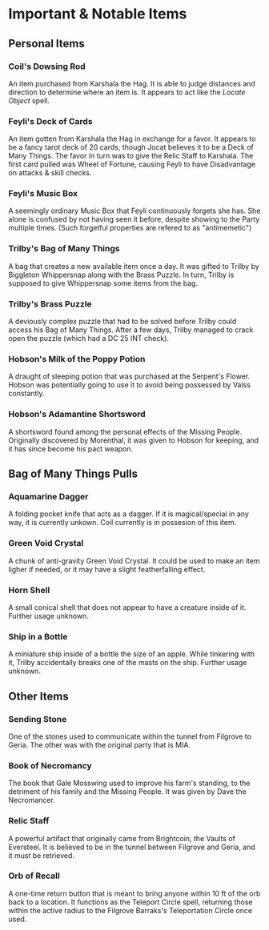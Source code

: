 # Important & Notable Items

## Personal Items

### Coil's Dowsing Rod

An item purchased from Karshala the Hag. It is able to judge distances and direction to determine where an item is. It appears to act like the *Locate Object* spell.

### Feyli's Deck of Cards

An item gotten from Karshala the Hag in exchange for a favor. It appears to be a fancy tarot deck of 20 cards, though Jocat believes it to be a Deck of Many Things. The favor in turn was to give the Relic Staff to Karshala. The first card pulled was Wheel of Fortune, causing Feyli to have Disadvantage on attacks & skill checks.

### Feyli's Music Box

A seemingly ordinary Music Box that Feyli continuously forgets she has. She alone is confused by not having seen it before, despite showing to the Party multiple times. (Such forgetful properties are refered to as "antimemetic")

### Trilby's Bag of Many Things

A bag that creates a new available item once a day. It was gifted to Trilby by Biggleton Whippersnap along with the Brass Puzzle. In turn, Trilby is supposed to give Whippersnap some items from the bag.

### Trilby's Brass Puzzle

A deviously complex puzzle that had to be solved before Trilby could access his Bag of Many Things. After a few days, Trilby managed to crack open the puzzle (which had a DC 25 INT check). 

### Hobson's Milk of the Poppy Potion

A draught of sleeping potion that was purchased at the Serpent's Flower. Hobson was potentially going to use it to avoid being possessed by Valss constantly.

### Hobson's Adamantine Shortsword

A shortsword found among the personal effects of the Missing People. Originally discovered by Morenthal, it was given to Hobson for keeping, and it has since become his pact weapon.

## Bag of Many Things Pulls

### Aquamarine Dagger

A folding pocket knife that acts as a dagger. If it is magical/special in any way, it is currently unkown. Coil currently is in possesion of this item.

### Green Void Crystal

A chunk of anti-gravity Green Void Crystal. It could be used to make an item ligher if needed, or it may have a slight featherfalling effect.

### Horn Shell

A small conical shell that does not appear to have a creature inside of it. Further usage unknown.

### Ship in a Bottle

A miniature ship inside of a bottle the size of an apple. While tinkering with it, Trilby accidentally breaks one of the masts on the ship. Further usage unknown.

## Other Items

### Sending Stone

One of the stones used to communicate within the tunnel from Filgrove to Geria. The other was with the original party that is MIA.

### Book of Necromancy

The book that Gale Mosswing used to improve his farm's standing, to the detriment of his family and the Missing People. It was given by Dave the Necromancer.

### Relic Staff

A powerful artifact that originally came from Brightcoin, the Vaults of Eversteel. It is believed to be in the tunnel between Filgrove and Geria, and it must be retrieved.

### Orb of Recall

A one-time return button that is meant to bring anyone within 10 ft of the orb back to a location. It functions as the Teleport Circle spell, returning those within the active radius to the Filgrove Barraks's Teleportation Circle once used.
